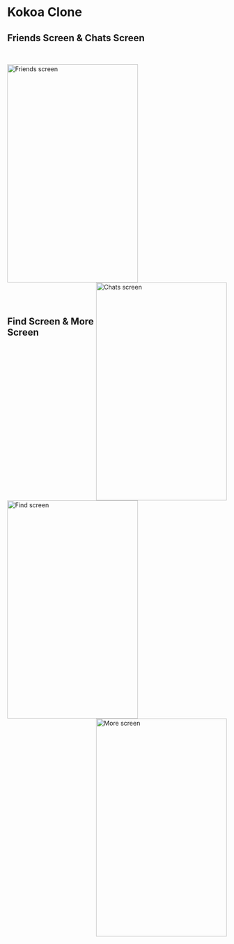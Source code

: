 # Kokoa Clone

## Friends Screen & Chats Screen
<br>

<img width="300" height="500" alt="Friends screen" src="https://user-images.githubusercontent.com/87989933/156208424-c8afca38-b9e6-4958-9c1a-7d9e5593cc83.png"><img align='right' width="300" height="500" alt="Chats screen" src="https://user-images.githubusercontent.com/87989933/156208686-2b28ab9d-43ff-4811-af61-2463bae9ae4e.png">

<br>
<br>

## Find Screen & More Screen
<br>

<img width="300" height="500" alt="Find screen" src="https://user-images.githubusercontent.com/87989933/156209008-818aaa1e-4958-4aff-9f99-d1ad4b7c31ab.png"><img align='right' width="300" height="500" alt="More screen" src="https://user-images.githubusercontent.com/87989933/156209126-2a8ae176-f5fa-42a2-b44e-dd3fb4653a80.png">
